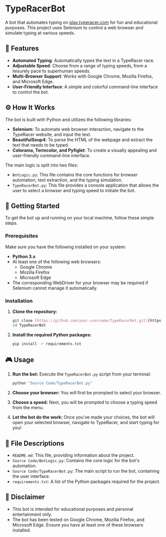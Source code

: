 # TypeRacerBot

A bot that automates typing on [play.typeracer.com](https://play.typeracer.com/) for fun and educational purposes. This project uses Selenium to control a web browser and simulate typing at various speeds.

## 🚀 Features

* **Automated Typing**: Automatically types the text in a TypeRacer race.
* **Adjustable Speed**: Choose from a range of typing speeds, from a leisurely pace to superhuman speeds.
* **Multi-Browser Support**: Works with Google Chrome, Mozilla Firefox, and Microsoft Edge.
* **User-Friendly Interface**: A simple and colorful command-line interface to control the bot.

## ⚙️ How It Works

The bot is built with Python and utilizes the following libraries:

* **Selenium**: To automate web browser interaction, navigate to the TypeRacer website, and input the text.
* **BeautifulSoup4**: To parse the HTML of the webpage and extract the text that needs to be typed.
* **Colorama, Termcolor, and Pyfiglet**: To create a visually appealing and user-friendly command-line interface.

The main logic is split into two files:
* `BotLogic.py`: This file contains the core functions for browser automation, text extraction, and the typing simulation.
* `TypeRacerBot.py`: This file provides a console application that allows the user to select a browser and typing speed to initiate the bot.

## 🏁 Getting Started

To get the bot up and running on your local machine, follow these simple steps.

### Prerequisites

Make sure you have the following installed on your system:

* **Python 3.x**
* At least one of the following web browsers:
    * Google Chrome
    * Mozilla Firefox
    * Microsoft Edge
* The corresponding WebDriver for your browser may be required if Selenium cannot manage it automatically.

### Installation

1.  **Clone the repository:**
    ```sh
    git clone [https://github.com/your-username/TypeRacerBot.git](https://github.com/your-username/TypeRacerBot.git)
    cd TypeRacerBot
    ```

2.  **Install the required Python packages:**
    ```sh
    pip install -r requirements.txt
    ```

## 🎮 Usage

1.  **Run the bot:**
    Execute the `TypeRacerBot.py` script from your terminal:
    ```sh
    python "Source Code/TypeRacerBot.py"
    ```

2.  **Choose your browser:**
    You will first be prompted to select your browser.

3.  **Choose a speed:**
    Next, you will be prompted to choose a typing speed from the menu.

4.  **Let the bot do the work:**
    Once you've made your choices, the bot will open your selected browser, navigate to TypeRacer, and start typing for you!

## 📂 File Descriptions

* `README.md`: This file, providing information about the project.
* `Source Code/BotLogic.py`: Contains the core logic for the bot's automation.
* `Source Code/TypeRacerBot.py`: The main script to run the bot, containing the user interface.
* `requirements.txt`: A list of the Python packages required for the project.

## 📝 Disclaimer

* This bot is intended for educational purposes and personal entertainment only.
* The bot has been tested on Google Chrome, Mozilla Firefox, and Microsoft Edge. Ensure you have at least one of these browsers installed.
